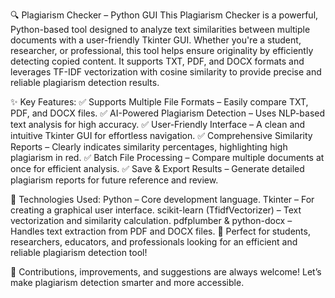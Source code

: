 🔍 Plagiarism Checker – Python GUI
This Plagiarism Checker is a powerful, Python-based tool designed to analyze text similarities between multiple documents with a user-friendly Tkinter GUI. Whether you're a student, researcher, or professional, this tool helps ensure originality by efficiently detecting copied content. It supports TXT, PDF, and DOCX formats and leverages TF-IDF vectorization with cosine similarity to provide precise and reliable plagiarism detection results.

✨ Key Features:
✅ Supports Multiple File Formats – Easily compare TXT, PDF, and DOCX files.
✅ AI-Powered Plagiarism Detection – Uses NLP-based text analysis for high accuracy.
✅ User-Friendly Interface – A clean and intuitive Tkinter GUI for effortless navigation.
✅ Comprehensive Similarity Reports – Clearly indicates similarity percentages, highlighting high plagiarism in red.
✅ Batch File Processing – Compare multiple documents at once for efficient analysis.
✅ Save & Export Results – Generate detailed plagiarism reports for future reference and review.

🔧 Technologies Used:
Python – Core development language.
Tkinter – For creating a graphical user interface.
scikit-learn (TfidfVectorizer) – Text vectorization and similarity calculation.
pdfplumber & python-docx – Handles text extraction from PDF and DOCX files.
🚀 Perfect for students, researchers, educators, and professionals looking for an efficient and reliable plagiarism detection tool!

📌 Contributions, improvements, and suggestions are always welcome! Let’s make plagiarism detection smarter and more accessible.


